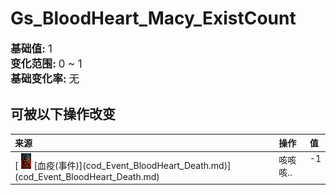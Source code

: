 # Gs_BloodHeart_Macy_ExistCount  
  
<div style="font-size:1.2em"><b>基础值: </b> 1 </div>  
<div style="font-size:1.2em"><b>变化范围: </b> 0 ~ 1 </div>  
<div style="font-size:1.2em"><b>基础变化率: </b> 无 </div>  
  
## 可被以下操作改变  
<table class="table table-bordered" data-toggle="table"  ><thead style=""><tr ><th  style="text-align:left;vertical-align:top;"  >来源</th><th  style="text-align:left;vertical-align:top;"  >操作</th><th  style="text-align:left;vertical-align:top;"  data-sortable="true"  >值</th></tr></thead><tr ><td  style="text-align:left;vertical-align:top;"  >[<div style="width:25px;display:inline-block;text-align:center"><img decoding="async" src="Sprite/cod/Nc_BloodHeart.png" href="a.md" style="max-width:25px;max-height:25px;"></div>[血疫(事件)](cod_Event_BloodHeart_Death.md)](cod_Event_BloodHeart_Death.md)</td><td  style="text-align:left;vertical-align:top;"  >咳咳咳..</td><td  style="text-align:left;vertical-align:top;"  >-1</td></tr></tbody></table>  
  


<script>document.title="Gs_BloodHeart_Macy_ExistCount - 卡牌生存百科 Card Survival Wiki";</script>